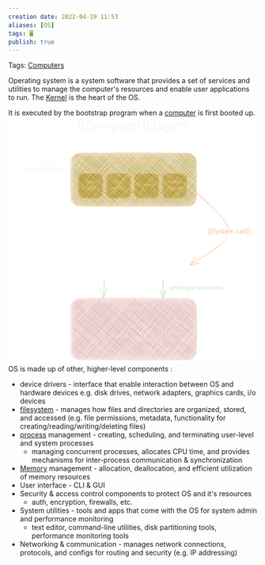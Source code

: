 ```yaml
---
creation date: 2022-04-19 11:53
aliases: [OS]
tags: 🖥️
publish: true
---
```

Tags: [Computers](../Computers.md#) 

Operating system is a system software that provides a set of services and utilities to manage the computer's resources and enable user applications to run. The [Kernel](./Kernel.md#) is the heart of the OS.

It is executed by the bootstrap program when a [computer](../Computers.md#) is first booted up. 
![Drawing_2023-06-19 computer layers diagram.excalidraw.svg](../images/Drawing_2023-06-19%20computer%20layers%20diagram.excalidraw.svg#)
OS is made up of other, higher-level components :
- device drivers - interface that enable interaction between OS and hardware devices e.g. disk drives, network adapters, graphics cards, i/o devices
- [filesystem](../Linux%20Filesystem.md#) - manages how files and directories are organized, stored, and accessed (e.g. file permissions, metadata, functionality for creating/reading/writing/deleting files)
- [process](../Processes%20vs%20Threads.md#) management - creating, scheduling, and terminating user-level and system processes
	- managing concurrent processes, allocates CPU time, and provides mechanisms for inter-process communication & synchronization
- [Memory](Memory.md#) management - allocation, deallocation, and efficient utilization of memory resources
- User interface - CLI  & GUI
- Security & access control components to protect OS and it's resources
	- auth, encryption, firewalls, etc.
- System utilities - tools and apps that come with the OS for system admin and performance monitoring
	- text editor, command-line utilities, disk partitioning tools, performance monitoring tools
 - Networking & communication - manages network connections, protocols, and configs for routing and security (e.g. IP addressing)